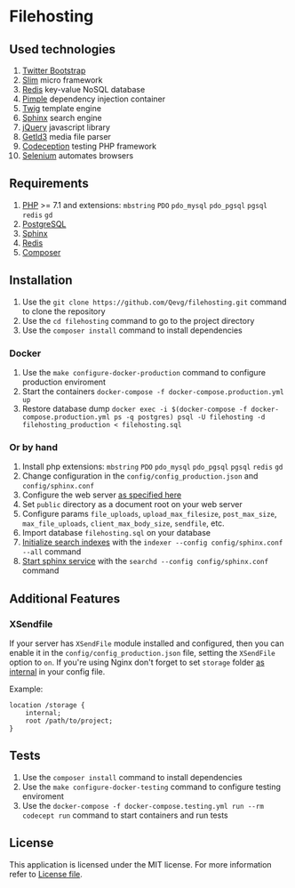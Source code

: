 # Filehosting

## Used technologies
1. [Twitter Bootstrap]
2. [Slim] micro framework
3. [Redis] key-value NoSQL database
4. [Pimple] dependency injection container
5. [Twig] template engine
6. [Sphinx] search engine
7. [jQuery] javascript library
8. [GetId3] media file parser
9. [Codeception] testing PHP framework
10. [Selenium] automates browsers

## Requirements
1. [PHP] >= 7.1 and extensions: `mbstring` `PDO` `pdo_mysql` `pdo_pgsql` `pgsql` `redis` `gd`
2. [PostgreSQL]
3. [Sphinx]
4. [Redis]
5. [Composer]

## Installation
1. Use the `git clone https://github.com/Qevg/filehosting.git` command to clone the repository
2. Use the `cd filehosting` command to go to the project directory
3. Use the `composer install` command to install dependencies
### Docker
1. Use the `make configure-docker-production` command to configure production enviroment
2. Start the containers `docker-compose -f docker-compose.production.yml up`
3. Restore database dump `docker exec -i $(docker-compose -f docker-compose.production.yml ps -q postgres) psql -U filehosting -d filehosting_production < filehosting.sql`
### Or by hand
1. Install php extensions: `mbstring` `PDO` `pdo_mysql` `pdo_pgsql` `pgsql` `redis` `gd`
2. Change configuration in the `config/config_production.json` and `config/sphinx.conf`
3. Сonfigure the web server [as specified here]
4. Set `public` directory as a document root on your web server
5. Configure params `file_uploads`, `upload_max_filesize`, `post_max_size`, `max_file_uploads`, `client_max_body_size`, `sendfile`, etc.
6. Import database `filehosting.sql` on your database
7. [Initialize search indexes] with the `indexer --config config/sphinx.conf --all` command
8. [Start sphinx service] with the `searchd --config config/sphinx.conf` command

## Additional Features
### XSendfile
If your server has `XSendFile` module installed and configured, then you can enable it in the `config/config_production.json` file, setting the `XSendFile` option to `on`. If you're using Nginx don't forget to set `storage` folder [as internal] in your config file.

Example:
```
location /storage {
    internal;
    root /path/to/project;
}
```

## Tests
1. Use the `composer install` command to install dependencies
2. Use the `make configure-docker-testing` command to configure testing enviroment
3. Use the `docker-compose -f docker-compose.testing.yml run --rm codecept run` command to start containers and run tests

## License
This application is licensed under the MIT license. For more information refer to [License file].

[Twitter Bootstrap]: <https://getbootstrap.com/>
[Slim]: <https://www.slimframework.com/>
[Redis]: <https://redis.io/>
[Pimple]: <https://pimple.symfony.com/>
[Twig]: <https://twig.symfony.com/>
[Sphinx]: <http://sphinxsearch.com/>
[jQuery]: <https://jquery.org/>
[GetId3]: <http://getid3.sourceforge.net/>
[Codeception]: <https://codeception.com/>
[Selenium]: <https://www.seleniumhq.org/>
[PHP]: <https://secure.php.net/>
[PostgreSQL]: <https://www.postgresql.org/>
[Composer]: <https://getcomposer.org/>
[as specified here]: <https://www.slimframework.com/docs/v3/start/web-servers.html>
[Initialize search indexes]: <http://sphinxsearch.com/docs/current/ref-indexer.html>
[Start sphinx service]: <http://sphinxsearch.com/docs/current/ref-searchd.html>
[as internal]: <https://nginx.org/en/docs/http/ngx_http_core_module.html#internal>
[configure acceptance testing]: <https://codeception.com/docs/03-AcceptanceTests#selenium-server>
[License file]: <https://github.com/Qevg/filehosting/blob/master/LICENSE>